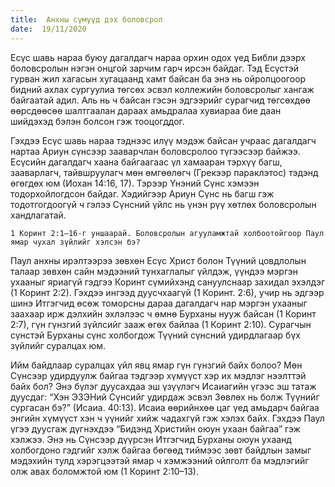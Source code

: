 ```yaml
---
title:  Анхны сүмүүд дэх боловсрол
date:  19/11/2020
---
```


Есүс шавь нараа буюу дагалдагч нараа орхин одох үед Библи дээрх боловсролын нэгэн онцгой зарчим гарч ирсэн байдаг. Тэд Есүстэй гурван жил хагасын хугацаанд хамт байсан ба энэ нь ойролцоогоор бидний ахлах сургуулиа төгсөх эсвэл коллежийн боловсролыг хангаж байгаатай адил. Аль нь ч байсан гэсэн эдгээрийг сурагчид төгсөхдөө өөрсдөөсөө шалтгаалан дараах амьдралаа хувиараа бие даан шийдэхэд бэлэн болсон гэж тооцогддог.

Гэхдээ Есүс шавь нараа тэднээс илүү мэдэж байсан учраас дагалдагч нартаа Ариун сүнсээр зааварчлан боловсролоо түгээсээр байжээ. Есүсийн дагалдагч хаана байгаагаас үл хамааран тэрхүү багш, зааварлагч, тайвшруулагч мөн өмгөөлөгч (Грекээр параклэтос) тэдэнд өгөгдөх юм (Иохан 14:16, 17). Тэрээр Үнэний Сүнс хэмээн тодорхойлогдсон байдаг. Хэдийгээр Ариун Сүнс нь багш гэж тодотгогдоогүй ч гэлээ Сүнсний үйлс нь үнэн рүү хөтлөх боловсролын хандлагатай.

`1 Коринт 2:1–16-г уншаарай. Боловсролын агууламжтай холбоотойгоор Паул ямар чухал зүйлийг хэлсэн бэ?`

Паул анхны ирэлтээрээ зөвхөн Есүс Христ болон Түүний цовдлолын талаар зөвхөн сайн мэдээний тунхаглалыг үйлдэж, үүндээ мэргэн ухааныг яриагүй гэдгээ Коринт сүмийхэнд сануулснаар захидал эхэлдэг (1 Коринт 2:2). Гэхдээ ингээд дуусчхаагүй (1 Коринт. 2:6), учир нь эдгээр шинэ Итгэгчид өсөж томорсны дараа дагалдагч нар мэргэн ухааныг заахаар ирж дэлхийн эхлэлээс ч өмнө Бурханы нууж байсан (1 Коринт 2:7), гүн гүнзгий зүйлсийг зааж өгөх байлаа (1 Коринт 2:10). Сурагчын сүнстэй Бурханы сүнс холбогдож Түүний сүнсний удирдлагаар бүх зүйлийг суралцах юм.

Ийм байдлаар суралцах үйл явц ямар гүн гүнзгий байх болоо? Мөн Сүнсээр удирдуулж байгаа тэдгээр хүмүүст хэр их мэдлэг нээлттэй байх бол? Энэ бүлэг дуусахдаа эш үзүүлэгч Исаиагийн үгээс эш татаж дуусдаг: “Хэн ЭЗЭНий Сүнсийг удирдаж эсвэл Зөвлөх нь болж Түүнийг сургасан бэ?” (Исаиа. 40:13). Исаиа өөрийнхөө цаг үед амьдарч байгаа энгийн хүмүүст хэн ч үүнийг хийж чадахгүй гэж хэлэх байх. Гэхдээ Паул үгээ дуусгаж дүгнэхдээ “Бидэнд Христийн оюун ухаан байгаа” гэж хэлжээ. Энэ нь Сүнсээр дүүрсэн Итгэгчид Бурханы оюун ухаанд холбогдоно гэдгийг хэлж байгаа бөгөөд тиймээс зөвт байдлын замыг мэдэхийн тулд хэрэгцээтэй ямар ч хэмжээний ойлголт ба мэдлэгийг олж авах боломжтой юм (1 Коринт 2:10–13).